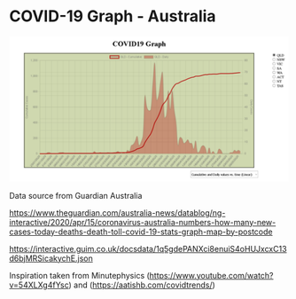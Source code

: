 # COVID-19 Graph - Australia

![graph](img/graph.png)

Data source from Guardian Australia

https://www.theguardian.com/australia-news/datablog/ng-interactive/2020/apr/15/coronavirus-australia-numbers-how-many-new-cases-today-deaths-death-toll-covid-19-stats-graph-map-by-postcode

https://interactive.guim.co.uk/docsdata/1q5gdePANXci8enuiS4oHUJxcxC13d6bjMRSicakychE.json

Inspiration taken from Minutephysics
(https://www.youtube.com/watch?v=54XLXg4fYsc) and (https://aatishb.com/covidtrends/)